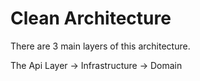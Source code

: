 # Clean Architecture

There are 3 main layers of this architecture. <br/>

The Api Layer -> Infrastructure -> Domain